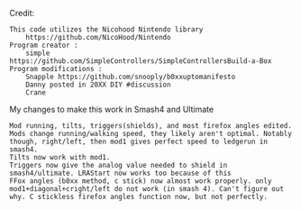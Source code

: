 Credit:

    This code utilizes the Nicohood Nintendo library
        https://github.com/NicoHood/Nintendo
    Program creator :
        simple https://github.com/SimpleControllers/SimpleControllersBuild-a-Box
    Program modifications : 
        Snapple https://github.com/snooply/b0xxuptomanifesto
        Danny posted in 20XX DIY #discussion
        Crane
        
My changes to make this work in Smash4 and Ultimate

    Mod running, tilts, triggers(shields), and most firefox angles edited.
    Mods change running/walking speed, they likely aren't optimal. Notably though, right/left, then mod1 gives perfect speed to ledgerun in smash4.
    Tilts now work with mod1.
    Triggers now give the analog value needed to shield in smash4/ultimate. LRAStart now works too because of this
    FFox angles (b0xx method, c stick) now almost work properly. only mod1+diagonal+cright/left do not work (in smash 4). Can't figure out why. C stickless firefox angles function now, but not perfectly.
